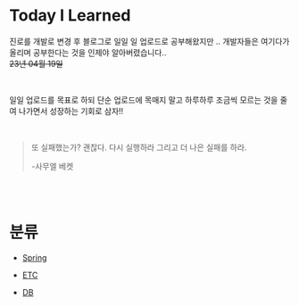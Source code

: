 # Today I Learned 
진로를 개발로 변경 후 블로그로 일일 일 업로드로 공부해왔지만 .. 개발자들은 여기다가 올리며 공부한다는 것을 인제야 알아버렸습니다.. 
<br>
~~23년 04월 19일~~

<br>

일일 업로드를 목표로 하되 단순 업로드에 목매지 말고 하루하루 조금씩 모르는 것을 줄여 나가면서 성장하는 기회로 삼자!!

<br>

>또 실패했는가? 괜찮다. 다시 실행하라 그리고 더 나은 실패를 하라.
>
>-사무엘  베켓
<br>

</br>


# 분류

- [Spring](./Spring/Spring.md)

- [ETC](./ETC/Etc.md)

- [DB](./DB/DB.md)

